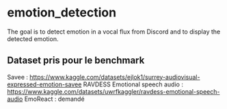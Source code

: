 # emotion_detection
The goal is to detect emotion in a vocal flux from Discord and to display the detected emotion. 

## Dataset pris pour le benchmark 

Savee : https://www.kaggle.com/datasets/ejlok1/surrey-audiovisual-expressed-emotion-savee
RAVDESS Emotional speech audio : https://www.kaggle.com/datasets/uwrfkaggler/ravdess-emotional-speech-audio
EmoReact : demandé
